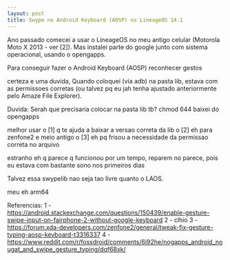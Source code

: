 ```yaml
---
layout: post
title: Swype no Android Keyboard (AOSP) no LineageOS 14.1
---
```


Ano passado comecei a usar o LineageOS no meu antigo celular
(Motorola Moto X 2013 - ver [2]).
Mas instalei parte do google junto com sistema operacional,
usando o opengapps.

Para conseguir fazer o Android Keyboard (AOSP) reconhecer gestos

certeza e uma duvida,
Quando coloquei (via adb) na pasta lib,
estava com as permissoes corretas
(ou talvez pq eu jah tenha ajustado anteriormente pelo Amaze File Explorer).

Duvida:
Serah que precisaria colocar na pasta lib tb?
chmod 644
baixei do opengapps

melhor usar o [1] q te ajuda a baixar a versao correta da lib
o [2] eh para zenfone2 e meio antigo
o [3] eh pq frisou a necessidade da permissao correta no arquivo

estranho eh q parece q funcionou por um tempo,
reparem no parece, pois eu estava com bastante sono nos primeiros dias

Talvez essa swypelib nao seja tao livre quanto o LAOS.

meu eh arm64

Referencias:
1 - https://android.stackexchange.com/questions/150439/enable-gesture-swipe-input-on-fairphone-2-without-google-keyboard
2 - clhio
3 - https://forum.xda-developers.com/zenfone2/general/tweak-fix-gesture-typing-aosp-keyboard-t3316337
4 - https://www.reddit.com/r/fossdroid/comments/6i92he/nogapps_android_nougat_and_swipe_gesture_typing/dqf68xk/

